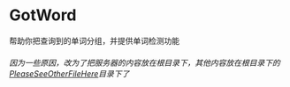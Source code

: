 # GotWord
帮助你把查询到的单词分组，并提供单词检测功能

###### 因为一些原因，改为了把服务器的内容放在根目录下，其他内容放在根目录下的[PleaseSeeOtherFileHere](https://github.com/ninggc/GotWord/tree/master/PleaseSeeOtherFileHere)目录下了
